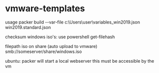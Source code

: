 # vmware-templates

usage
packer build --var-file c:\Users\user\variables_win2019.json win2019.standard.json

checksum windows iso's:
use powershell get-filehash

filepath iso on share (auto upload to vmware)
smb://someserver/share/windows.iso

ubuntu:
packer will start a local webserver this must be accessible by the vm
